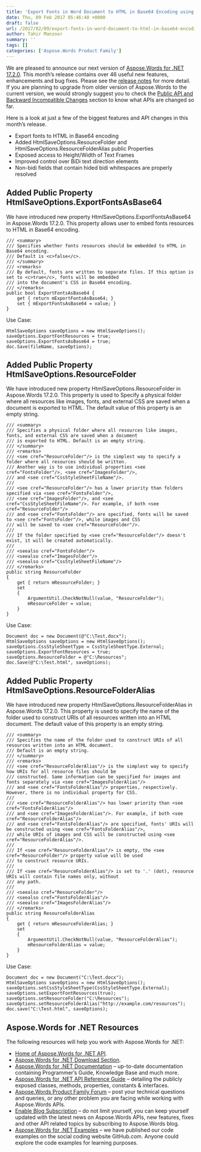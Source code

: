 ```yaml
---
title: 'Export Fonts in Word Document to HTML in Base64 Encoding using C#'
date: Thu, 09 Feb 2017 05:46:48 +0000
draft: false
url: /2017/02/09/export-fonts-in-word-document-to-html-in-base64-encoding-using-csharp/
author: Tahir Manzoor
summary: ''
tags: []
categories: ['Aspose.Words Product Family']
---
```


[](http://www.aspose.com/.net/word-component.aspx)We are pleased to announce our next version of [Aspose.Words for .NET 17.2.0][1]. This month’s release contains over 46 useful new features, enhancements and bug fixes. Please see the [release notes][2] for more detail. If you are planning to upgrade from older version of Aspose.Words to the current version, we would strongly suggest you to check the [Public API and Backward Incompatible Changes][3] section to know what APIs are changed so far.

Here is a look at just a few of the biggest features and API changes in this month’s release.

*   Export fonts to HTML in Base64 encoding
*   Added HtmlSaveOptions.ResourceFolder and HtmlSaveOptions.ResourceFolderAlias public Properties
*   Exposed access to Height/Width of Text Frames
*   Improved control over BiDi text direction elements
*   Non-bidi fields that contain hided bidi whitespaces are properly resolved

## Added Public Property HtmlSaveOptions.ExportFontsAsBase64

We have introduced new property HtmlSaveOptions.ExportFontsAsBase64 in Aspose.Words 17.2.0. This property allows user to embed fonts resources to HTML in Base64 encoding. 

```
/// <summary>
/// Specifies whether fonts resources should be embedded to HTML in Base64 encoding.
/// Default is <c>false</c>.
/// </summary>
/// <remarks>
/// By default, fonts are written to separate files. If this option is set to <c>true</c>, fonts will be embedded
/// into the document's CSS in Base64 encoding.
/// </remarks>
public bool ExportFontsAsBase64 {
    get { return mExportFontsAsBase64; }
    set { mExportFontsAsBase64 = value; }
} 
```

Use Case:

```
HtmlSaveOptions saveOptions = new HtmlSaveOptions();
saveOptions.ExportFontResources = true;
saveOptions.ExportFontsAsBase64 = true;
doc.Save(fileName, saveOptions); 
```

## Added Public Property HtmlSaveOptions.ResourceFolder

We have introduced new property HtmlSaveOptions.ResourceFolder in Aspose.Words 17.2.0. This property is used to Specify a physical folder where all resources like images, fonts, and external CSS are saved when a document is exported to HTML. The default value of this property is an empty string.

```
/// <summary>
/// Specifies a physical folder where all resources like images, fonts, and external CSS are saved when a document
/// is exported to HTML. Default is an empty string.
/// </summary>
/// <remarks>
/// <see cref="ResourceFolder"/> is the simplest way to specify a folder where all resources should be written.
/// Another way is to use individual properties <see cref="FontsFolder"/>, <see cref="ImagesFolder"/>,
/// and <see cref="CssStyleSheetFileName"/>.
///
/// <see cref="ResourceFolder"/> has a lower priority than folders specified via <see cref="FontsFolder"/>,
/// <see cref="ImagesFolder"/>, and <see cref="CssStyleSheetFileName"/>. For example, if both <see cref="ResourceFolder"/>
/// and <see cref="FontsFolder"/> are specified, fonts will be saved to <see cref="FontsFolder"/>, while images and CSS
/// will be saved to <see cref="ResourceFolder"/>.
///
/// If the folder specified by <see cref="ResourceFolder"/> doesn't exist, it will be created automatically.
///
/// <seealso cref="FontsFolder"/>
/// <seealso cref="ImagesFolder"/>
/// <seealso cref="CssStyleSheetFileName"/>
/// </remarks>
public string ResourceFolder
{
    get { return mResourceFolder; }
    set
    {
        ArgumentUtil.CheckNotNull(value, "ResourceFolder");
        mResourceFolder = value;
    }
} 
```

Use Case:

```
Document doc = new Document(@"C:\Test.docx");
HtmlSaveOptions saveOptions = new HtmlSaveOptions();
saveOptions.CssStyleSheetType = CssStyleSheetType.External;
saveOptions.ExportFontResources = true;
saveOptions.ResourceFolder = @"C:\Resources";
doc.Save(@"C:\Test.html", saveOptions); 
```

## Added Public Property HtmlSaveOptions.ResourceFolderAlias

We have introduced new property HtmlSaveOptions.ResourceFolderAlias in Aspose.Words 17.2.0. This property is used to specify the name of the folder used to construct URIs of all resources written into an HTML document. The default value of this property is an empty string. 

```
/// <summary>
/// Specifies the name of the folder used to construct URIs of all resources written into an HTML document.
/// Default is an empty string.
/// </summary>
/// <remarks>
/// <see cref="ResourceFolderAlias"/> is the simplest way to specify how URIs for all resource files should be
/// constructed. Same information can be specified for images and fonts separately via <see cref="ImagesFolderAlias"/>
/// and <see cref="FontsFolderAlias"/> properties, respectively. However, there is no individual property for CSS.
///
/// <see cref="ResourceFolderAlias"/> has lower priority than <see cref="FontsFolderAlias"/>
/// and <see cref="ImagesFolderAlias"/>. For example, if both <see cref="ResourceFolderAlias"/>
/// and <see cref="FontsFolderAlias"/> are specified, fonts' URIs will be constructed using <see cref="FontsFolderAlias"/>,
/// while URIs of images and CSS will be constructed using <see cref="ResourceFolderAlias"/>.
///
/// If <see cref="ResourceFolderAlias"/> is empty, the <see cref="ResourceFolder"/> property value will be used
/// to construct resource URIs.
///
/// If <see cref="ResourceFolderAlias"/> is set to '.' (dot), resource URIs will contain file names only, without
/// any path.
///
/// <seealso cref="ResourceFolder"/>
/// <seealso cref="FontsFolderAlias"/>
/// <seealso cref="ImagesFolderAlias"/>
/// </remarks>
public string ResourceFolderAlias
{
    get { return mResourceFolderAlias; }
    set
    {
        ArgumentUtil.CheckNotNull(value, "ResourceFolderAlias");
        mResourceFolderAlias = value;
    }
} 
```

Use Case:

```
Document doc = new Document("C:\Test.docx");
HtmlSaveOptions saveOptions = new HtmlSaveOptions();
saveOptions.setCssStyleSheetType(CssStyleSheetType.External);
saveOptions.setExportFontResources(true);
saveOptions.setResourceFolder("C:\Resources");
saveOptions.setResourceFolderAlias("http://example.com/resources");
doc.save("C:\Test.html", saveOptions); 
```

## Aspose.Words for .NET Resources

The following resources will help you work with Aspose.Words for .NET:

*   [Home of Aspose.Words for .NET API][4].
*   [Aspose.Words for .NET Download Section][5].
*   [Aspose.Words for .NET Documentation][6] – up-to-date documentation containing Programmer’s Guide, Knowledge Base and much more.
*   [Aspose.Words for .NET API Reference Guide][7] – detailing the publicly exposed classes, methods, properties, constants & interfaces.
*   [Aspose.Words Product Family Forum][8] – post your technical questions and queries, or any other problem you are facing while working with Aspose.Words APIs.
*   [Enable Blog Subscription][9] – do not limit yourself, you can keep yourself updated with the latest news on Aspose.Words APIs, new features, fixes and other API related topics by subscribing to Aspose.Words blog.
*   [Aspose.Words for .NET Examples][10] – we have published our code examples on the social coding website GitHub.com. Anyone could explore the code examples for learning purposes.




[1]: http://downloads.aspose.com/words/net
[2]: https://docs.aspose.com/words/net/aspose-words-for-net-17-2-0-release-notes/
[3]: https://docs.aspose.com/words/net/aspose-words-for-net-17-2-0-release-notes/
[4]: https://products.aspose.com/words/net/
[5]: http://downloads.aspose.com/words/net
[6]: https://docs.aspose.com/words/net
[7]: https://apireference.aspose.com/words/net/
[8]: http://forum.aspose.com
[9]: https://blog.aspose.com/category/aspose-products/aspose-words-product-family/
[10]: https://github.com/aspose-words/Aspose.Words-for-.NET




